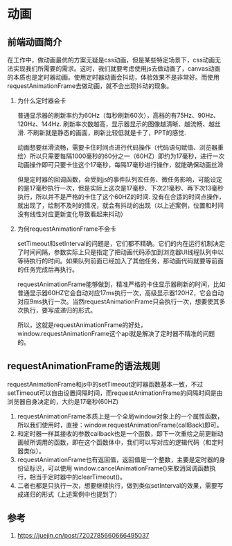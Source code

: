 # 动画


## 前端动画简介


在工作中，做动画最优的方案无疑是css动画，但是某些特定场景下，css动画无法实现我们所需要的需求。这时，我们就要考虑使用js去做动画了，canvas动画的本质也是定时器动画。使用定时器动画会抖动，体验效果不是非常好。而使用requestAnimationFrame去做动画，就不会出现抖动的现象。


1. 为什么定时器会卡

    普通显示器的刷新率约为60Hz（每秒刷新60次），高档的有75Hz、90Hz、120Hz、144Hz. 刷新率次数越高，显示器显示的图像越清晰、越流畅、越丝滑. 不刷新就是静态的画面，刷新比较低就是卡了，PPT的感觉.

    动画想要丝滑流畅，需要卡住时间点进行代码操作（代码语句赋值、浏览器重绘）所以只需要每隔1000毫秒的60分之一（60HZ）即约为17毫秒，进行一次动画操作即可只要卡住这个17毫秒，每隔17毫秒进行操作，就能确保动画丝滑

    但是定时器的回调函数，会受到js的事件队列宏任务、微任务影响，可能设定的是17毫秒执行一次，但是实际上这次是17毫秒、下次21毫秒、再下次13毫秒执行，所以并不是严格的卡住了这个60HZ的时间. 没有在合适的时间点操作，就出现了，绘制不及时的情况，就会有抖动的出现（以上述案例，位置和时间没有线性对应更新变化导致看起来抖动）

2. 为何requestAnimationFrame不会卡

    setTimeout和setInterval的问题是，它们都不精确。它们的内在运行机制决定了时间间隔，参数实际上只是指定了把动画代码添加到浏览器UI线程队列中以等待执行的时间。如果队列前面已经加入了其他任务，那动画代码就要等前面的任务完成后再执行。

    requestAnimationFrame能够做到，精准严格的卡住显示器刷新的时间，比如普通显示器60HZ它会自动对应17ms执行一次，高级显示器120HZ，它会自动对应9ms执行一次。当然requestAnimationFrame只会执行一次，想要使其多次执行，要写成递归的形式。

    所以，这就是requestAnimationFrame的好处，window.requestAnimationFrame这个api就是解决了定时器不精准的问题的。


## requestAnimationFrame的语法规则

requestAnimationFrame和js中的setTimeout定时器函数基本一致，不过setTimeout可以自由设置间隔时间，而requestAnimationFrame的间隔时间是由浏览器自身决定的，大约是17毫秒(60HZ)


1. requestAnimationFrame本质上是一个全局window对象上的一个属性函数，所以我们使用时，直接：window.requestAnimationFrame(callBack)即可。
2. 和定时器一样其接收的参数callback也是一个函数，即下一次重绘之前更新动画帧所调用的函数，即在这个函数体中，我们可以写对应的逻辑代码（和定时器类似）。
3. requestAnimationFrame也有返回值，返回值是一个整数，主要是定时器的身份证标识，可以使用 window.cancelAnimationFrame()来取消回调函数执行，相当于定时器中的clearTimeout()。
4. 二者也都是只执行一次，想要继续执行，做到类似setInterval的效果，需要写成递归的形式（上述案例中也提到了）
















## 参考
1. https://juejin.cn/post/7202785660666495037